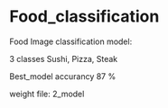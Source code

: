 # Food_classification

Food Image classification model:

3 classes Sushi, Pizza, Steak


Best_model accurancy 87 %

weight file:  2_model
